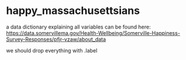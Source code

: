 # happy_massachusettsians

a data dictionary explaining all variables can be found here: https://data.somervillema.gov/Health-Wellbeing/Somerville-Happiness-Survey-Responses/pfjr-vzaw/about_data

we should drop everything with .label

